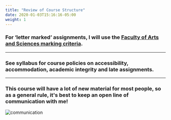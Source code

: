 ```yaml
---
title: "Review of Course Structure"
date: 2020-01-03T15:16:16-05:00
weight: 1
---
```


### For ‘letter marked’ assignments, I will use the [Faculty of Arts and Sciences marking criteria](https://teaching.artsci.utoronto.ca/teachinginas/academichandbook-jitreminders/#finalcourse).

---

### See syllabus for course policies on accessibility, accommodation, academic integrity and late assignments.

---
### This course will have a lot of new material for most people, so as a general rule, it's best to keep an open line of communication with me!

![communication](https://media.giphy.com/media/3oEjHNubH09VO6F5m0/giphy.gif)
